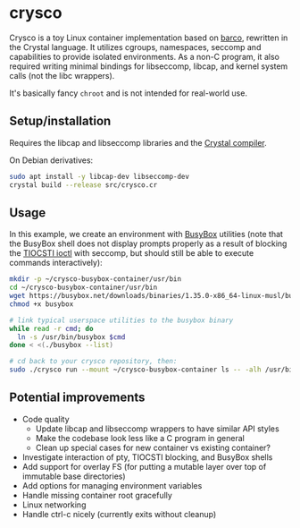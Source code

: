 # crysco

Crysco is a toy Linux container implementation based on [barco](https://github.com/lucavallin/barco), rewritten in the Crystal language. It utilizes cgroups, namespaces, seccomp and capabilities to provide isolated environments. As a non-C program, it also required writing minimal bindings for libseccomp, libcap, and kernel system calls (not the libc wrappers).

It's basically fancy `chroot` and is not intended for real-world use.

## Setup/installation

Requires the libcap and libseccomp libraries and the [Crystal compiler](https://crystal-lang.org/install/).

On Debian derivatives:
```bash
sudo apt install -y libcap-dev libseccomp-dev
crystal build --release src/crysco.cr
```

## Usage

In this example, we create an environment with [BusyBox](https://en.wikipedia.org/wiki/BusyBox) utilities (note that the BusyBox shell does not display prompts properly as a result of blocking the [TIOCSTI ioctl](https://isopenbsdsecu.re/mitigations/tiocsti/) with seccomp, but should still be able to execute commands interactively):

```bash
mkdir -p ~/crysco-busybox-container/usr/bin
cd ~/crysco-busybox-container/usr/bin
wget https://busybox.net/downloads/binaries/1.35.0-x86_64-linux-musl/busybox
chmod +x busybox

# link typical userspace utilities to the busybox binary
while read -r cmd; do
  ln -s /usr/bin/busybox $cmd
done < <(./busybox --list)

# cd back to your crysco repository, then:
sudo ./crysco run --mount ~/crysco-busybox-container ls -- -alh /usr/bin
```

## Potential improvements

 * Code quality
   * Update libcap and libseccomp wrappers to have similar API styles
   * Make the codebase look less like a C program in general
   * Clean up special cases for new container vs existing container?
 * Investigate interaction of pty, TIOCSTI blocking, and BusyBox shells
 * Add support for overlay FS (for putting a mutable layer over top of immutable base directories)
 * Add options for managing environment variables
 * Handle missing container root gracefully
 * Linux networking
 * Handle ctrl-c nicely (currently exits without cleanup)
